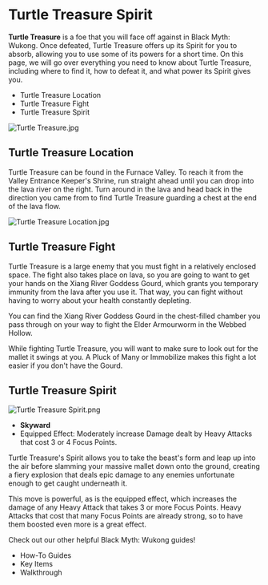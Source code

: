 # Turtle Treasure Spirit

**Turtle Treasure** is a foe that you will face off against in Black Myth: Wukong. Once defeated, Turtle Treasure offers up its Spirit for you to absorb, allowing you to use some of its powers for a short time. On this page, we will go over everything you need to know about Turtle Treasure, including where to find it, how to defeat it, and what power its Spirit gives you. 

  * Turtle Treasure Location
  * Turtle Treasure Fight
  * Turtle Treasure Spirit

![Turtle Treasure.jpg](https://oyster.ignimgs.com/mediawiki/apis.ign.com/black-myth-wukong/9/98/Turtle_Treasure.jpg)

## Turtle Treasure Location

Turtle Treasure can be found in the Furnace Valley. To reach it from the Valley Entrance Keeper's Shrine, run straight ahead until you can drop into the lava river on the right. Turn around in the lava and head back in the direction you came from to find Turtle Treasure guarding a chest at the end of the lava flow. 

![Turtle Treasure Location.jpg](https://oyster.ignimgs.com/mediawiki/apis.ign.com/black-myth-wukong/2/25/Turtle_Treasure_Location.jpg)

## Turtle Treasure Fight

Turtle Treasure is a large enemy that you must fight in a relatively enclosed space. The fight also takes place on lava, so you are going to want to get your hands on the Xiang River Goddess Gourd, which grants you temporary immunity from the lava after you use it. That way, you can fight without having to worry about your health constantly depleting. 

You can find the Xiang River Goddess Gourd in the chest-filled chamber you pass through on your way to fight the Elder Armourworm in the Webbed Hollow. 

While fighting Turtle Treasure, you will want to make sure to look out for the mallet it swings at you. A Pluck of Many or Immobilize makes this fight a lot easier if you don't have the Gourd. 

## Turtle Treasure Spirit

![Turtle Treasure Spirit.png](https://oyster.ignimgs.com/mediawiki/apis.ign.com/black-myth-wukong/5/53/Turtle_Treasure_Spirit.png)

  * **Skyward**
  * Equipped Effect: Moderately increase Damage dealt by Heavy Attacks that cost 3 or 4 Focus Points. 

Turtle Treasure's Spirit allows you to take the beast's form and leap up into the air before slamming your massive mallet down onto the ground, creating a fiery explosion that deals epic damage to any enemies unfortunate enough to get caught underneath it. 

This move is powerful, as is the equipped effect, which increases the damage of any Heavy Attack that takes 3 or more Focus Points. Heavy Attacks that cost that many Focus Points are already strong, so to have them boosted even more is a great effect. 

Check out our other helpful Black Myth: Wukong guides! 

  * How-To Guides
  * Key Items
  * Walkthrough

